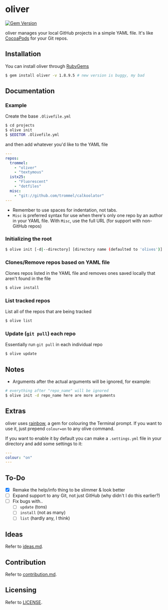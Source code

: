 oliver
======

[![Gem Version](https://badge.fury.io/rb/oliver.svg)](http://badge.fury.io/rb/oliver)

oliver manages your local GitHub projects
in a simple YAML file. It's like [CocoaPods](https://github.com/CocoaPods/CocoaPods) for your Git repos.

Installation
------------

You can install oliver through [RubyGems](https://rubygems.org/gems/oliver)

```bash
$ gem install oliver -v 1.8.9.5 # new version is buggy, my bad
```

Documentation
----

### Example

Create the base `.Olivefile.yml`

```bash
$ cd projects
$ olive init
$ $EDITOR .Olivefile.yml
```
and then add whatever you'd like to the
YAML file

```yaml
---
repos:
  trommel:
    - "oliver"
    - "textymous"
  istx25:
    - "Fluorescent"
    - "dotfiles"
  misc:
    - "git://github.com/trommel/calkoolator"
---
```

- Remember to use spaces for indentation, not tabs.
- `Misc` is preferred syntax for use
when there's only one repo by an author in
your YAML file. With `Misc`, use the full URL
(for support with non-GitHub repos)

### Initializing the root

```bash
$ olive init [-d|--directory] [directory name (defaulted to 'olives')]
```

### Clones/Remove repos based on YAML file

Clones repos listed in the YAML file and
removes ones saved locally that aren't found
in the file

```bash
$ olive install
```

### List tracked repos

List all of the repos that are being tracked

```bash
$ olive list
```

### Update (`git pull`) each repo

Essentially run `git pull` in each
individual repo

```bash
$ olive update
```

Notes
-----

- Arguments after the actual arguments will be ignored, for example:

```bash
# everything after "repo_name" will be ignored
$ olive init -d repo_name here are more arguments
```

Extras
------

oliver uses [rainbow](https://github.com/sickill/rainbow), a gem for colouring the Terminal prompt.
If you want to use it, just prepend `colour=on` to any olive command.

If you want to enable it by default you can make a `.settings.yml` file in
your directory and add some settings to it:

```YAML
---
colour: "on"
---
```

To-Do
-----

- [x] Remake the help/info thing to be slimmer & look better
- [ ] Expand support to any Git, not just GitHub (why didn't I do this earlier?)
- [ ] Fix bugs with..
    - [ ] `update` (tons)
    - [ ] `install` (not as many)
    - [ ] `list` (hardly any, I think)

Ideas
-----
Refer to [ideas.md](IDEAS.md).

Contribution
------------
Refer to [contribution.md](CONTRIBUTING.md).

Licensing
---------
Refer to [LICENSE](LICENSE).
